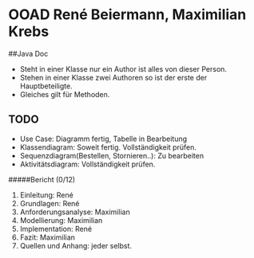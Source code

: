 # OOAD René Beiermann, Maximilian Krebs

##Java Doc
- Steht in einer Klasse nur ein Author ist alles von dieser Person.
- Stehen in einer Klasse zwei Authoren so ist der erste der Hauptbeteiligte.
- Gleiches gilt für Methoden.

## TODO
- Use Case: Diagramm fertig, Tabelle in Bearbeitung
- Klassendiagram: Soweit fertig. Vollständigkeit prüfen.
- Sequenzdiagram(Bestellen, Stornieren..): Zu bearbeiten
- Aktivitätsdiagram: Vollständigkeit prüfen.

#####Bericht (0/12)
1. Einleitung: René
2. Grundlagen: René
3. Anforderungsanalyse: Maximilian
4. Modellierung: Maximilian
5. Implementation: René
6. Fazit: Maximilian
7. Quellen und Anhang: jeder selbst. 




    

